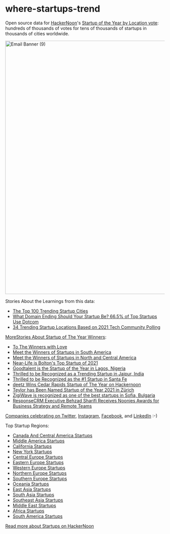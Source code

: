 # where-startups-trend

Open source data for [HackerNoon](https://hackernoon.com)'s [Startup of the Year by Location vote](https://startups.hackernoon.com): hundreds of thousands of votes for tens of thousands of startups in thousands of cities worldwide.

<img width="800" alt="Email Banner (9)" src="https://github.com/user-attachments/assets/229a0a24-54e3-4d3a-96d8-b4b44bfc9a51">

Stories About the Learnings from this data:
* [The Top 100 Trending Startup Cities](https://hackernoon.com/the-top-100-trending-startup-cities)
* [What Domain Ending Should Your Startup Be? 66.5% of Top Startups Use Dotcom](https://hackernoon.com/what-domain-ending-should-your-startup-be-665percent-of-top-startups-use-dotcom)
* [34 Trending Startup Locations Based on 2021 Tech Community Polling](https://hackernoon.com/34-trending-startup-locations-based-on-2021-tech-community-polling)

[MoreStories About Startup of The Year Winners](https://hackernoon.com/tagged/startups-2021-results):
* [To The Winners with Love](https://hackernoon.com/to-the-winners-of-startups2021-with-love)
* [Meet the Winners of Startups in South America](https://hackernoon.com/meet-the-winners-of-startups2021-in-south-america)
* [Meet the Winners of Startups in North and Central America](https://hackernoon.com/meet-the-winners-of-startups-in-north-and-central-america)
* [Near-Life is Bolton's Top Startup of 2021](https://hackernoon.com/near-life-is-boltons-top-startup-of-2021)
* [Goodtalent is the Startup of the Year in Lagos, Nigeria](https://hackernoon.com/goodtalent-is-the-startup-of-the-year-in-lagos-nigeria)
* [Thrilled to be Recognized as a Trending Startup in Jaipur, India](https://hackernoon.com/thrilled-to-be-recognized-as-a-trending-startup-in-jaipur-india)
* [Thrilled to be Recognized as the #1 Startup in Santa Fe](https://hackernoon.com/thrilled-to-be-recognized-as-the-1-startup-in-santa-fe)
* [deetz Wins Cedar Rapids Startup of The Year on Hackernoon](https://www.deetzapp.com/post/deetz-wins-cedar-rapids-startup-of-the-year-on-hackernoon)
* [Teylor has Been Named Startup of the Year 2021 in Zürich](https://hackernoon.com/teylor-has-been-named-startup-of-the-year-2021-in-zurich)
* [ZigiWave is recognized as one of the best startups in Sofia, Bulgaria](https://zigiwave.com/startup-awards-hackernoon/)
* [ResponseCRM Executive Behzad Sharifi Receives Noonies Awards for Business Strategy and Remote Teams](https://www.prnewswire.com/news-releases/responsecrm-executive-behzad-sharifi-receives-noonies-awards-for-business-strategy-and-remote-teams-301484364.html)

[Companies celebrating on Twitter](https://twitter.com/search?q=startups.hackernoon.com&src=typed_query&f=live), [Instagram](https://www.instagram.com/explore/tags/hackernoon/), [Facebook](https://www.facebook.com/search/top/?q=startups.hackernoon.com), and [LinkedIn](https://www.linkedin.com/search/results/content/?keywords=startup%20of%20the%20year%20hacker%20noon&origin=SPELL_CHECK_DID_YOU_MEAN&spellCorrectionEnabled=false) :-) 

Top Startup Regions:
* [Canada And Central America Startups](https://startups.hackernoon.com/canada-and-central-america)
* [Middle America Startups](https://startups.hackernoon.com/us)
* [California Startups](https://startups.hackernoon.com/california)
* [New York Startups](https://startups.hackernoon.com/new-york)
* [Central Europe Startups](https://startups.hackernoon.com/central-europe)
* [Eastern Europe Startups](https://startups.hackernoon.com/eastern-europe)
* [Western Europe Startups](https://startups.hackernoon.com/western-europe)
* [Northern Europe Startups](https://startups.hackernoon.com/northern-europe)
* [Southern Europe Startups](https://startups.hackernoon.com/southern-europe)
* [Oceania Startups](https://startups.hackernoon.com/oceania)
* [East Asia Startups](https://startups.hackernoon.com/east-asia)
* [South Asia Startups](https://startups.hackernoon.com/south-asia)
* [Southeast Asia Startups](https://startups.hackernoon.com/southeast-asia)
* [Middle East Startups](https://startups.hackernoon.com/middle-east)
* [Africa Startups](https://startups.hackernoon.com/africa)
* [South America Startups](https://startups.hackernoon.com/south-america)

[Read more about Startups on HackerNoon](https://hackernoon.com/tagged/startups)
